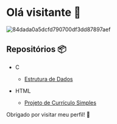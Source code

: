 # Olá visitante 👋
![84dada0a5dcfd790700df3dd87897aef](https://github.com/user-attachments/assets/fbc68030-a5ed-4803-b787-46d3be7ff1a4)

## Repositórios 📦

- C
  - [Estrutura de Dados](https://github.com/Giovanni-Ornellas/Estudos_Estruturas_de_Dados)
    
- HTML
  - [Projeto de Currículo Simples](https://github.com/Giovanni-Ornellas/Projeto-Curriculo-Simples)




Obrigado por visitar meu perfil! 🚀
